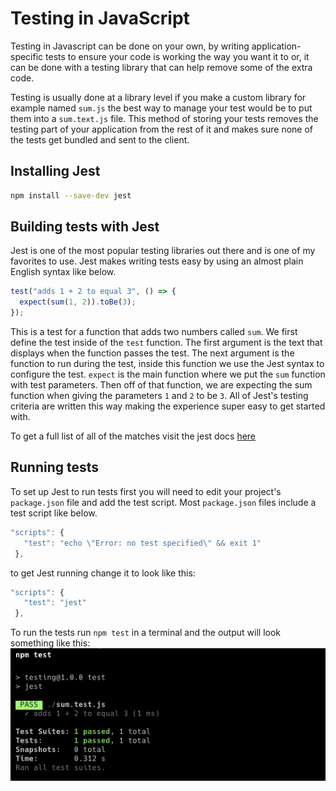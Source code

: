 # Testing in JavaScript

Testing in Javascript can be done on your own, by writing application-specific tests to ensure your code is working the way you want it to or, it can be done with a testing library that can help remove some of the extra code.

Testing is usually done at a library level if you make a custom library for example named `sum.js` the best way to manage your test would be to put them into a `sum.text.js` file. This method of storing your tests removes the testing part of your application from the rest of it and makes sure none of the tests get bundled and sent to the client.

## Installing Jest

```bash
npm install --save-dev jest
```

## Building tests with Jest

Jest is one of the most popular testing libraries out there and is one of my favorites to use. Jest makes writing tests easy by using an almost plain English syntax like below.

```javascript
test("adds 1 + 2 to equal 3", () => {
  expect(sum(1, 2)).toBe(3);
});
```

This is a test for a function that adds two numbers called `sum`. We first define the test inside of the `test` function. The first argument is the text that displays when the function passes the test. The next argument is the function to run during the test, inside this function we use the Jest syntax to configure the test. `expect` is the main function where we put the `sum` function with test parameters. Then off of that function, we are expecting the sum function when giving the parameters `1` and `2` to be `3`. All of Jest's testing criteria are written this way making the experience super easy to get started with.

To get a full list of all of the matches visit the jest docs [here](https://jestjs.io/docs/using-matchers "Jest Documentation")

## Running tests

To set up Jest to run tests first you will need to edit your project's `package.json` file and add the test script. Most `package.json` files include a test script like below.

```javascript
"scripts": {
   "test": "echo \"Error: no test specified\" && exit 1"
 },
```

to get Jest running change it to look like this:

```javascript
"scripts": {
   "test": "jest"
 },
```

To run the tests run `npm test` in a terminal and the output will look something like this:
![Jest Output](./screen_shot_2023_04_03_at_3_29_09_pm_IJ2MRHMrvx.png)
